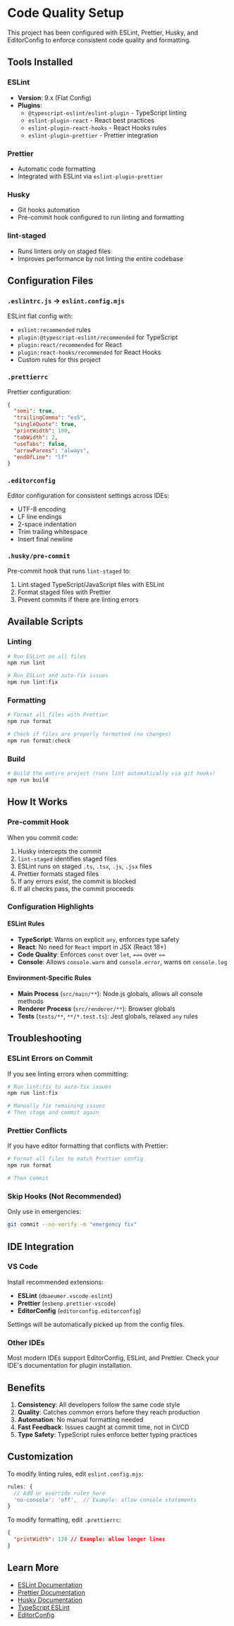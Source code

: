# Code Quality Setup

This project has been configured with ESLint, Prettier, Husky, and EditorConfig to enforce consistent code quality and formatting.

## Tools Installed

### ESLint

- **Version**: 9.x (Flat Config)
- **Plugins**:
  - `@typescript-eslint/eslint-plugin` - TypeScript linting
  - `eslint-plugin-react` - React best practices
  - `eslint-plugin-react-hooks` - React Hooks rules
  - `eslint-plugin-prettier` - Prettier integration

### Prettier

- Automatic code formatting
- Integrated with ESLint via `eslint-plugin-prettier`

### Husky

- Git hooks automation
- Pre-commit hook configured to run linting and formatting

### lint-staged

- Runs linters only on staged files
- Improves performance by not linting the entire codebase

## Configuration Files

### `.eslintrc.js` → `eslint.config.mjs`

ESLint flat config with:

- `eslint:recommended` rules
- `plugin:@typescript-eslint/recommended` for TypeScript
- `plugin:react/recommended` for React
- `plugin:react-hooks/recommended` for React Hooks
- Custom rules for this project

### `.prettierrc`

Prettier configuration:

```json
{
  "semi": true,
  "trailingComma": "es5",
  "singleQuote": true,
  "printWidth": 100,
  "tabWidth": 2,
  "useTabs": false,
  "arrowParens": "always",
  "endOfLine": "lf"
}
```

### `.editorconfig`

Editor configuration for consistent settings across IDEs:

- UTF-8 encoding
- LF line endings
- 2-space indentation
- Trim trailing whitespace
- Insert final newline

### `.husky/pre-commit`

Pre-commit hook that runs `lint-staged` to:

1. Lint staged TypeScript/JavaScript files with ESLint
2. Format staged files with Prettier
3. Prevent commits if there are linting errors

## Available Scripts

### Linting

```bash
# Run ESLint on all files
npm run lint

# Run ESLint and auto-fix issues
npm run lint:fix
```

### Formatting

```bash
# Format all files with Prettier
npm run format

# Check if files are properly formatted (no changes)
npm run format:check
```

### Build

```bash
# Build the entire project (runs lint automatically via git hooks)
npm run build
```

## How It Works

### Pre-commit Hook

When you commit code:

1. Husky intercepts the commit
2. `lint-staged` identifies staged files
3. ESLint runs on staged `.ts`, `.tsx`, `.js`, `.jsx` files
4. Prettier formats staged files
5. If any errors exist, the commit is blocked
6. If all checks pass, the commit proceeds

### Configuration Highlights

#### ESLint Rules

- **TypeScript**: Warns on explicit `any`, enforces type safety
- **React**: No need for `React` import in JSX (React 18+)
- **Code Quality**: Enforces `const` over `let`, `===` over `==`
- **Console**: Allows `console.warn` and `console.error`, warns on `console.log`

#### Environment-Specific Rules

- **Main Process** (`src/main/**`): Node.js globals, allows all console methods
- **Renderer Process** (`src/renderer/**`): Browser globals
- **Tests** (`tests/**`, `**/*.test.ts`): Jest globals, relaxed `any` rules

## Troubleshooting

### ESLint Errors on Commit

If you see linting errors when committing:

```bash
# Run lint:fix to auto-fix issues
npm run lint:fix

# Manually fix remaining issues
# Then stage and commit again
```

### Prettier Conflicts

If you have editor formatting that conflicts with Prettier:

```bash
# Format all files to match Prettier config
npm run format

# Then commit
```

### Skip Hooks (Not Recommended)

Only use in emergencies:

```bash
git commit --no-verify -m "emergency fix"
```

## IDE Integration

### VS Code

Install recommended extensions:

- **ESLint** (`dbaeumer.vscode-eslint`)
- **Prettier** (`esbenp.prettier-vscode`)
- **EditorConfig** (`editorconfig.editorconfig`)

Settings will be automatically picked up from the config files.

### Other IDEs

Most modern IDEs support EditorConfig, ESLint, and Prettier. Check your IDE's documentation for plugin installation.

## Benefits

1. **Consistency**: All developers follow the same code style
2. **Quality**: Catches common errors before they reach production
3. **Automation**: No manual formatting needed
4. **Fast Feedback**: Issues caught at commit time, not in CI/CD
5. **Type Safety**: TypeScript rules enforce better typing practices

## Customization

To modify linting rules, edit `eslint.config.mjs`:

```javascript
rules: {
  // Add or override rules here
  'no-console': 'off',  // Example: allow console statements
}
```

To modify formatting, edit `.prettierrc`:

```json
{
  "printWidth": 120 // Example: allow longer lines
}
```

## Learn More

- [ESLint Documentation](https://eslint.org/)
- [Prettier Documentation](https://prettier.io/)
- [Husky Documentation](https://typicode.github.io/husky/)
- [TypeScript ESLint](https://typescript-eslint.io/)
- [EditorConfig](https://editorconfig.org/)
